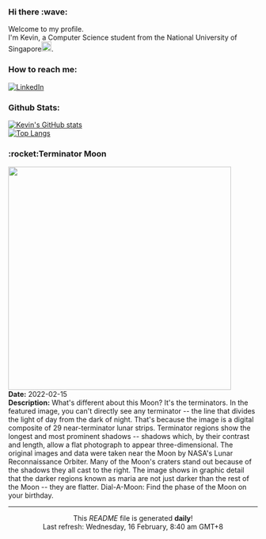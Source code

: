 <h3>Hi there :wave:</h3>

Welcome to my profile.   
I'm Kevin, a Computer Science student from the National University of Singapore<img src="https://img.icons8.com/color/96/000000/singapore-circular.png" width="20px"/>.</p>

<h3>How to reach me: </h3>
<a href="https://www.linkedin.com/in/kevin-foong/"><img alt="LinkedIn" src="https://img.shields.io/badge/linkedin-%230077B5.svg?&style=for-the-badge&logo=linkedin&logoColor=white" /></a> 

<h3>Github Stats: </h3> 

[![Kevin's GitHub stats](https://github-readme-stats.vercel.app/api?username=kevin9foong&theme=tokyonight)](https://github.com/anuraghazra/github-readme-stats) <br/>
[![Top Langs](https://github-readme-stats.vercel.app/api/top-langs/?username=kevin9foong&layout=compact&theme=tokyonight)](https://github.com/anuraghazra/github-readme-stats)

<h3>:rocket:Terminator Moon</h3> 
<img width="450" src="https:&#x2F;&#x2F;apod.nasa.gov&#x2F;apod&#x2F;image&#x2F;2202&#x2F;TerminatorMoon_Shet_3117.jpg" /><br/>
<b>Date:</b> 2022-02-15<br/>
<b>Description:</b> What&#39;s different about this Moon? It&#39;s the terminators. In the featured image, you can&#39;t directly see any terminator -- the line that divides the light of day from the dark of night. That&#39;s because the image is a digital composite of 29 near-terminator lunar strips.  Terminator regions show the longest and most prominent shadows -- shadows which, by their contrast and length, allow a flat photograph to appear three-dimensional. The original images and data were taken near the Moon by NASA&#39;s Lunar Reconnaissance Orbiter.  Many of the Moon&#39;s craters stand out because of the shadows they all cast to the right. The image shows in graphic detail that the darker regions known as maria are not just darker than the rest of the Moon -- they are flatter.   Dial-A-Moon: Find the phase of the Moon on your birthday.<br/>

------------
<p align="center">This <i>README</i> file is generated <b>daily</b>!</br>
Last refresh: Wednesday, 16 February, 8:40 am GMT+8<br />
